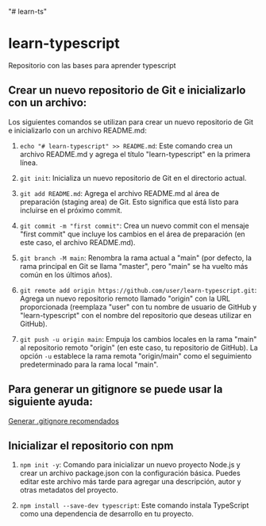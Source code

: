 "# learn-ts" 

# learn-typescript

Repositorio con las bases para aprender typescript

## Crear un nuevo repositorio de Git e inicializarlo con un archivo:
Los siguientes comandos se utilizan para crear un nuevo repositorio de Git e inicializarlo con un archivo README.md:

1. `echo "# learn-typescript" >> README.md`: Este comando crea un archivo README.md y agrega el título "learn-typescript" en la primera línea.

2. `git init`: Inicializa un nuevo repositorio de Git en el directorio actual.

3. `git add README.md`: Agrega el archivo README.md al área de preparación (staging area) de Git. Esto significa que está listo para incluirse en el próximo commit.

4. `git commit -m "first commit"`: Crea un nuevo commit con el mensaje "first commit" que incluye los cambios en el área de preparación (en este caso, el archivo README.md).

5. `git branch -M main`: Renombra la rama actual a "main" (por defecto, la rama principal en Git se llama "master", pero "main" se ha vuelto más común en los últimos años).

6. `git remote add origin https://github.com/user/learn-typescript.git`: Agrega un nuevo repositorio remoto llamado "origin" con la URL proporcionada (reemplaza "user" con tu nombre de usuario de GitHub y "learn-typescript" con el nombre del repositorio que deseas utilizar en GitHub).

7. `git push -u origin main`: Empuja los cambios locales en la rama "main" al repositorio remoto "origin" (en este caso, tu repositorio de GitHub). La opción `-u` establece la rama remota "origin/main" como el seguimiento predeterminado para la rama local "main".


## Para generar un gitignore se puede usar la siguiente ayuda:
[Generar .gitignore recomendados](https://www.toptal.com/developers/gitignore/api/windows,linux,macos,node)

## Inicializar el repositorio con npm

1. `npm init -y`: Comando para inicializar un nuevo proyecto Node.js y crear un archivo package.json con la configuración básica. Puedes editar este archivo más tarde para agregar una descripción, autor y otras metadatos del proyecto.

2. `npm install --save-dev typescript`: Este comando instala TypeScript como una dependencia de desarrollo en tu proyecto.
